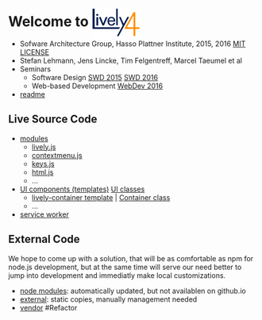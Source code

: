 # Welcome to <img alt="Lively 4" style="position:relative; top: 25px" src="media/lively4_logo_smooth_100.png" />

* Sofware Architecture Group, Hasso Plattner Institute,  2015, 2016 [MIT LICENSE](LICENSE)
* Stefan Lehmann, Jens Lincke, Tim Felgentreff, Marcel Taeumel et al
* Seminars
  * Software Design  [SWD 2015](https://lively-kernel.org/lively4/Lively4.wiki/SWD15.md) 
   [SWD 2016](https://lively-kernel.org/lively4/Lively4.wiki/SWD16.md)
  * Web-based Development [WebDev 2016](https://lively-kernel.org/lively4/Lively4.wiki/WebDev16.md) 
* [readme](README.md)

## Live Source Code

* [modules](src/client/) 
  * [lively.js](src/client/lively.js)
  * [contextmenu.js](src/client/contextmenu.js)
  * [keys.js](src/client/keys.js)
  * [html.js](src/client/html.js)
  * ...
* [UI components (templates)](templates/) [UI classes](templates/classes/) 
  * [lively-container template](templates/lively-container.html) |  [Container class](templates/classes/Container.js)
  * ...
* [service worker](src/swx/)


## External Code

We hope to come up with a solution, that will be as comfortable as npm for node.js development, 
but at the same time will serve our need better to jump into development and immediatly make local customizations. 

* [node modules](node_modules/): automatically updated, but not availablen on github.io
* [external](src/external/): static copies, manually management needed
* [vendor](vendor/) #Refactor



